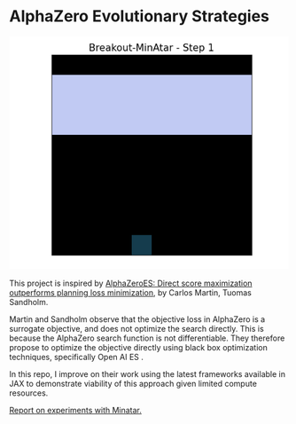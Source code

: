 # AlphaZero Evolutionary Strategies

![57662149-7e51-4280-a875-e67d04d388ab.gif](resources%2F57662149-7e51-4280-a875-e67d04d388ab.gif)

This project is inspired by [AlphaZeroES: Direct score maximization outperforms planning loss minimization](https://arxiv.org/abs/2406.08687), by Carlos Martin, Tuomas Sandholm.

Martin and Sandholm observe that the objective loss in AlphaZero is a surrogate objective, and does not optimize the search directly.  This is because the AlphaZero search function is not differentiable.  They therefore propose to optimize the objective directly using black box optimization techniques, specifically Open AI ES .

In this repo, I improve on their work using the latest frameworks available in JAX to demonstrate viability of this approach given limited compute resources.

[Report on experiments with Minatar.](https://api.wandb.ai/links/duanenielsen/pksqv309)